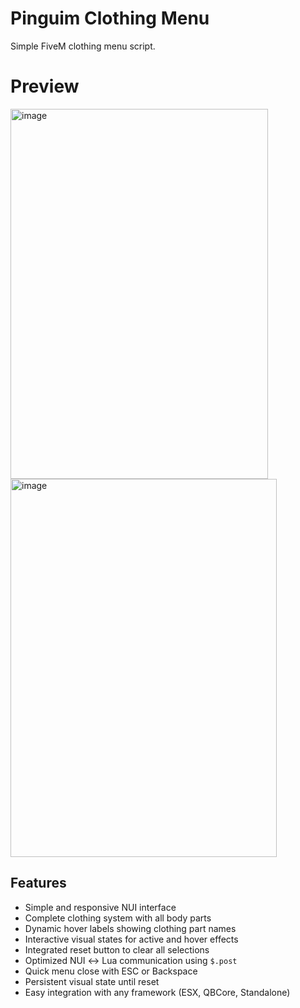 # Pinguim Clothing Menu
Simple FiveM clothing menu script.

# Preview
<img width="412" height="592" alt="image" src="https://github.com/user-attachments/assets/8a51cdcd-bf45-4b73-81eb-957dd3f7930c" />
<img width="426" height="605" alt="image" src="https://github.com/user-attachments/assets/911a7acf-185a-4b58-ae4b-ea27affce7f6" />


## Features

* Simple and responsive NUI interface
* Complete clothing system with all body parts
* Dynamic hover labels showing clothing part names
* Interactive visual states for active and hover effects
* Integrated reset button to clear all selections
* Optimized NUI ↔ Lua communication using `$.post`
* Quick menu close with ESC or Backspace
* Persistent visual state until reset
* Easy integration with any framework (ESX, QBCore, Standalone)

